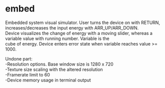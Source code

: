 # embed
Embedded system visual simulator. User turns the device on with RETURN, increases/decreases the input energy with ARR_UP/ARR_DOWN.  
Device visualizes the change of energy with a moving slider, whereas a variable value with running number. Variable is the  
cube of energy. Device enters error state when variable reaches value >= 1000.  
  
  
Undone part:  
-Resolution options. Base window size is 1280 x 720  
-Texture size scaling with the altered resolution  
-Framerate limit to 60  
-Device memory usage in terminal output  
